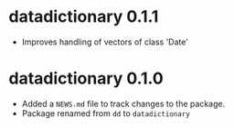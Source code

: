 # datadictionary 0.1.1

* Improves handling of vectors of class 'Date'

# datadictionary 0.1.0

* Added a `NEWS.md` file to track changes to the package.
* Package renamed from `dd` to `datadictionary`
